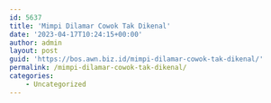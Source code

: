 ```yaml
---
id: 5637
title: 'Mimpi Dilamar Cowok Tak Dikenal'
date: '2023-04-17T10:24:15+00:00'
author: admin
layout: post
guid: 'https://bos.awn.biz.id/mimpi-dilamar-cowok-tak-dikenal/'
permalink: /mimpi-dilamar-cowok-tak-dikenal/
categories:
    - Uncategorized
---
```


